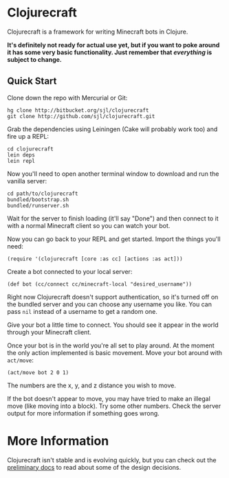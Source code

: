 Clojurecraft
============

Clojurecraft is a framework for writing Minecraft bots in Clojure.

**It's definitely not ready for actual use yet, but if you want to poke around it has
some very basic functionality.  Just remember that *everything* is subject to
change.**

Quick Start
-----------

Clone down the repo with Mercurial or Git:

    hg clone http://bitbucket.org/sjl/clojurecraft
    git clone http://github.com/sjl/clojurecraft.git

Grab the dependencies using Leiningen (Cake will probably work too) and fire up
a REPL:

    cd clojurecraft
    lein deps
    lein repl

Now you'll need to open another terminal window to download and run the vanilla
server:

    cd path/to/clojurecraft
    bundled/bootstrap.sh
    bundled/runserver.sh

Wait for the server to finish loading (it'll say "Done") and then connect to it with
a normal Minecraft client so you can watch your bot.

Now you can go back to your REPL and get started.  Import the things you'll need:

    (require '(clojurecraft [core :as cc] [actions :as act]))

Create a bot connected to your local server:

    (def bot (cc/connect cc/minecraft-local "desired_username"))

Right now Clojurecraft doesn't support authentication, so it's turned off on the
bundled server and you can choose any username you like.  You can pass `nil` instead
of a username to get a random one.

Give your bot a little time to connect.  You should see it appear in the world
through your Minecraft client.

Once your bot is in the world you're all set to play around.  At the moment the only
action implemented is basic movement.  Move your bot around with `act/move`:

    (act/move bot 2 0 1)

The numbers are the x, y, and z distance you wish to move.

If the bot doesn't appear to move, you may have tried to make an illegal move (like
moving into a block).  Try some other numbers.  Check the server output for more
information if something goes wrong.

More Information
================

Clojurecraft isn't stable and is evolving quickly, but you can check out the
[preliminary docs](https://github.com/sjl/clojurecraft/blob/master/docs.markdown) to
read about some of the design decisions.
